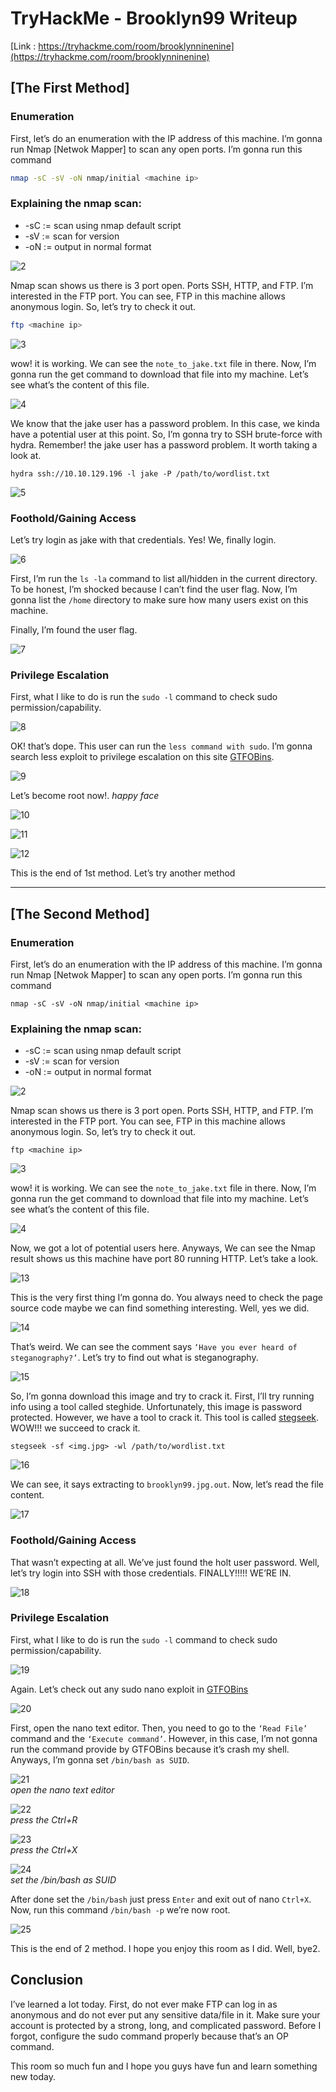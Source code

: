 # TryHackMe - Brooklyn99 Writeup



[Link : https://tryhackme.com/room/brooklynninenine](https://tryhackme.com/room/brooklynninenine)

## [The First Method]

### Enumeration

First, let’s do an enumeration with the IP address of this machine. I’m gonna run Nmap [Netwok Mapper] to scan any open ports. I’m gonna run this command

```bash
nmap -sC -sV -oN nmap/initial <machine ip>
```

### Explaining the nmap scan:
* -sC	:= scan using nmap default script
* -sV	:= scan for version
* -oN := output in normal format

![2](2.png)

Nmap scan shows us there is 3 port open. Ports SSH, HTTP, and FTP. I’m interested in the FTP port. You can see, FTP in this machine allows anonymous login. So, let’s try to check it out.

```bash
ftp <machine ip>
```

![3](3.png)

wow! it is working. We can see the `note_to_jake.txt` file in there. Now, I’m gonna run the get command to download that file into my machine. Let’s see what’s the content of this file.

![4](4.png)

We know that the jake user has a password problem. In this case, we kinda have a potential user at this point. So, I’m gonna try to SSH brute-force with hydra. Remember! the jake user has a password problem. It worth taking a look at.

```
hydra ssh://10.10.129.196 -l jake -P /path/to/wordlist.txt
```

![5](5.png)

### Foothold/Gaining Access

Let’s try login as jake with that credentials. Yes! We, finally login.

![6](6.png)

First, I’m run the `ls -la` command to list all/hidden in the current directory. To be honest, I’m shocked because I can’t find the user flag. Now, I’m gonna list the `/home` directory to make sure how many users exist on this machine.

Finally, I’m found the user flag.

![7](7.png)

### Privilege Escalation

First, what I like to do is run the `sudo -l` command to check sudo permission/capability.

![8](8.png)

OK! that’s dope. This user can run the `less command with sudo`. I’m gonna search less exploit to privilege escalation on this site [GTFOBins](https://gtfobins.github.io/#).

![9](9.png)

Let’s become root now!. *happy face*

![10](10.png)

![11](11.png)

![12](12.png)

This is the end of 1st method. Let’s try another method

<hr>

## [The Second Method]

### Enumeration

First, let’s do an enumeration with the IP address of this machine. I’m gonna run Nmap [Netwok Mapper] to scan any open ports. I’m gonna run this command

```
nmap -sC -sV -oN nmap/initial <machine ip>
```

### Explaining the nmap scan:
* -sC	:= scan using nmap default script
* -sV	:= scan for version
* -oN := output in normal format

![2](2.png)

Nmap scan shows us there is 3 port open. Ports SSH, HTTP, and FTP. I’m interested in the FTP port. You can see, FTP in this machine allows anonymous login. So, let’s try to check it out.

```
ftp <machine ip>
```

![3](3.png)

wow! it is working. We can see the `note_to_jake.txt` file in there. Now, I’m gonna run the get command to download that file into my machine. Let’s see what’s the content of this file.

![4](4.png)

Now, we got a lot of potential users here. Anyways, We can see the Nmap result shows us this machine have port 80 running HTTP. Let’s take a look.

![13](13.png)

This is the very first thing I’m gonna do. You always need to check the page source code maybe we can find something interesting. Well, yes we did.

![14](14.png)

That’s weird. We can see the comment says `‘Have you ever heard of steganography?’`. Let’s try to find out what is steganography.

![15](15.png)

So, I’m gonna download this image and try to crack it. First, I’ll try running info using a tool called steghide. Unfortunately, this image is password protected. However, we have a tool to crack it. This tool is called [stegseek](https://github.com/RickdeJager/stegseek). WOW!!! we succeed to crack it.

```
stegseek -sf <img.jpg> -wl /path/to/wordlist.txt
```

![16](16.png)

We can see, it says extracting to `brooklyn99.jpg.out`. Now, let’s read the file content.

![17](17.png)

### Foothold/Gaining Access

That wasn’t expecting at all. We’ve just found the holt user password. Well, let’s try login into SSH with those credentials. FINALLY!!!!! WE’RE IN.

![18](18.png)

### Privilege Escalation

First, what I like to do is run the `sudo -l` command to check sudo permission/capability.

![19](19.png)

Again. Let’s check out any sudo nano exploit in [GTFOBins](https://gtfobins.github.io/gtfobins/nano/#sudo)

![20](20.png)

First, open the nano text editor. Then, you need to go to the `‘Read File’` command and the `‘Execute command’`. However, in this case, I’m not gonna run the command provide by GTFOBins because it’s crash my shell. Anyways, I’m gonna set `/bin/bash as SUID`.

![21](21.png)<br>
_open the nano text editor_

![22](22.png)<br>
_press the Ctrl+R_

![23](23.png)<br>
_press the Ctrl+X_

![24](24.png)<br>
_set the /bin/bash as SUID_

After done set the `/bin/bash` just press `Enter` and exit out of nano `Ctrl+X`.
Now, run this command `/bin/bash -p` we’re now root.

![25](25.png)

This is the end of 2 method. I hope you enjoy this room as I did. Well, bye2.

## Conclusion

I’ve learned a lot today. First, do not ever make FTP can log in as anonymous and do not ever put any sensitive data/file in it. Make sure your account is protected by a strong, long, and complicated password. Before I forgot, configure the sudo command properly because that’s an OP command.

This room so much fun and I hope you guys have fun and learn something new today.
